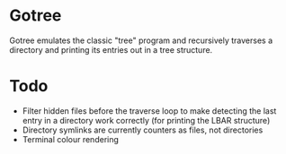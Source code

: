 # Gotree

Gotree emulates the classic "tree" program and recursively traverses a directory and printing its entries out in a tree structure.

# Todo

- Filter hidden files before the traverse loop to make detecting the last entry in a directory work correctly (for printing the LBAR structure)
- Directory symlinks are currently counters as files, not directories
- Terminal colour rendering

